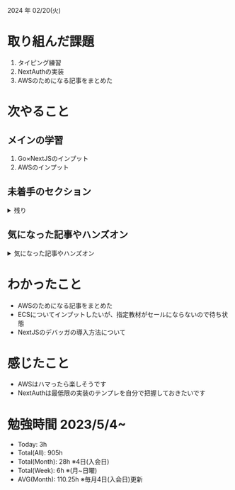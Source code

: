 
2024 年 02/20(火)

# 取り組んだ課題
1. タイピング練習
2. NextAuthの実装
3. AWSのためになる記事をまとめた
 
# 次やること

## メインの学習

1. Go×NextJSのインプット
2. AWSのインプット

## 未着手のセクション

<details>

<summary>残り</summary>

### インフラ側
* 継続的インテグレーション
* デプロイ
* Terraform

</details>

## 気になった記事やハンズオン

<details>

<summary>気になった記事やハンズオン</summary>

### Go
1. [古典学派的テストとGoで考える持続可能なアーキテクチャ入門](https://zenn.dev/jy8752/books/73769005e6afa9/viewer/chapter1)
2. [クリーンアーキテクチャ](https://nuits.jp/entry/easiest-clean-architecture-2019-09)
3. [Goにおけるメモリ管理の可視化](https://zenn.dev/kazu1029/articles/38ab3d99ef0de3)

### TS
1. [TypeChallenge](https://github.com/type-challenges/type-challenges/tree/main/questions/00004-easy-pick)

### 低レイヤ

1. [Putting the “You” in CPU](https://cpu.land/)

</details>

# わかったこと

* AWSのためになる記事をまとめた
* ECSについてインプットしたいが、指定教材がセールにならないので待ち状態
* NextJSのデバッガの導入方法について

# 感じたこと

* AWSはハマったら楽しそうです
* NextAuthは最低限の実装のテンプレを自分で把握しておきたいです

# 勉強時間 2023/5/4~

* Today: 3h
* Total(All): 905h　
* Total(Month): 28h ※4日(入会日)
* Total(Week): 6h ※(月~日曜)
* AVG(Month): 110.25h ※毎月4日(入会日)更新
